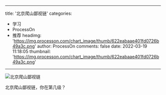 
---
title: '北京爬山鄙视链'
categories: 
 - 学习
 - ProcessOn
 - 推荐
headimg: 'https://img.processon.com/chart_image/thumb/622eabaae401fd0726b49a3c.png'
author: ProcessOn
comments: false
date: 2022-03-19 11:18:05
thumbnail: 'https://img.processon.com/chart_image/thumb/622eabaae401fd0726b49a3c.png'
---

<div>   
<img class="thumb" alt="北京爬山鄙视链" src="https://img.processon.com/chart_image/thumb/622eabaae401fd0726b49a3c.png" referrerpolicy="no-referrer">
<p>北京爬山鄙视链，你在第几级？</p>  
</div>
            